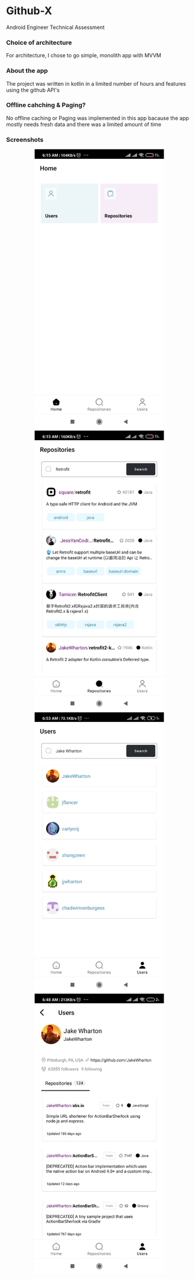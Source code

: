 # Github-X
Android Engineer Technical Assessment

### Choice of architecture
For architecture, I chose to go simple, monolith app with MVVM

### About the app
The project was written in kotlin in a limited number of hours and features using the github API's

### Offline cahching & Paging?
No offline caching or Paging was implemented in this app bacause the app mostly needs fresh data and there was a limited amount of time

### Screenshots

<p align="center">
  <img src="https://github.com/codejunk1e/Github-X/blob/master/media/Screenshot_2022-07-08-06-15-32-526_io.github.codejunk1e.githubx.jpg" width="350">
  <img src="https://github.com/codejunk1e/Github-X/blob/master/media/Screenshot_2022-07-08-06-15-37-659_io.github.codejunk1e.githubx.jpg" width="350">
  <img src="https://github.com/codejunk1e/Github-X/blob/master/media/Screenshot_2022-07-08-06-53-44-601_io.github.codejunk1e.githubx.jpg" width="350">
  <img src="https://github.com/codejunk1e/Github-X/blob/master/media/Screenshot_2022-07-08-06-48-04-713_io.github.codejunk1e.githubx.jpg" width="350">
</p>
